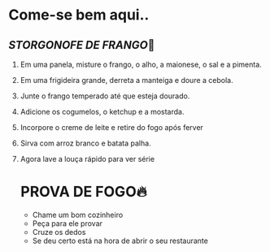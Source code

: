 # Come-se bem aqui.. #

## _STORGONOFE DE FRANGO_:chicken: ##

1. Em uma panela, misture o frango, o alho, a maionese, o sal e a pimenta.

2. Em uma frigideira grande, derreta a manteiga e doure a cebola.

3. Junte o frango temperado até que esteja dourado.

4. Adicione os cogumelos, o ketchup e a mostarda.

5. Incorpore o creme de leite e retire do fogo após ferver

6. Sirva com arroz branco e batata palha.

7. Agora lave a louça rápido para ver série

   

   # PROVA DE FOGO:fire: #

   

   - Chame um bom cozinheiro
   - Peça para ele provar
   - Cruze os dedos
   - Se deu certo está na hora de abrir o seu restaurante